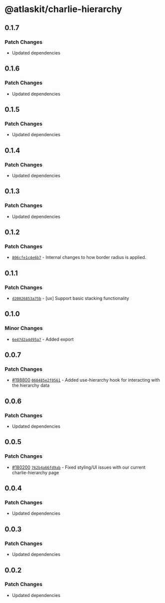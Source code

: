 # @atlaskit/charlie-hierarchy

## 0.1.7

### Patch Changes

- Updated dependencies

## 0.1.6

### Patch Changes

- Updated dependencies

## 0.1.5

### Patch Changes

- Updated dependencies

## 0.1.4

### Patch Changes

- Updated dependencies

## 0.1.3

### Patch Changes

- Updated dependencies

## 0.1.2

### Patch Changes

- [`806cfe1c4e6b7`](https://bitbucket.org/atlassian/atlassian-frontend-monorepo/commits/806cfe1c4e6b7) -
  Internal changes to how border radius is applied.

## 0.1.1

### Patch Changes

- [`d20026853a75b`](https://bitbucket.org/atlassian/atlassian-frontend-monorepo/commits/d20026853a75b) -
  [ux] Support basic stacking functionality

## 0.1.0

### Minor Changes

- [`6e47d2a4d95a7`](https://bitbucket.org/atlassian/atlassian-frontend-monorepo/commits/6e47d2a4d95a7) -
  Added export

## 0.0.7

### Patch Changes

- [#198800](https://bitbucket.org/atlassian/atlassian-frontend-monorepo/pull-requests/198800)
  [`060485e2f0561`](https://bitbucket.org/atlassian/atlassian-frontend-monorepo/commits/060485e2f0561) -
  Added use-hierarchy hook for interacting with the hierarchy data

## 0.0.6

### Patch Changes

- Updated dependencies

## 0.0.5

### Patch Changes

- [#180200](https://bitbucket.org/atlassian/atlassian-frontend-monorepo/pull-requests/180200)
  [`762b4a66fd9ab`](https://bitbucket.org/atlassian/atlassian-frontend-monorepo/commits/762b4a66fd9ab) -
  Fixed styling/UI issues with our current charlie-hierarchy page

## 0.0.4

### Patch Changes

- Updated dependencies

## 0.0.3

### Patch Changes

- Updated dependencies

## 0.0.2

### Patch Changes

- Updated dependencies

